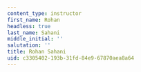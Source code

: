 ```yaml
---
content_type: instructor
first_name: Rohan
headless: true
last_name: Sahani
middle_initial: ''
salutation: ''
title: Rohan Sahani
uid: c3305402-193b-31fd-84e9-67870aea8a64
---
```

